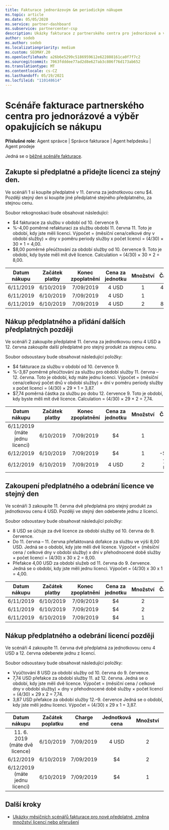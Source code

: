 ```yaml
---
title: Fakturace jednorázovým &m periodickým nákupem
ms.topic: article
ms.date: 05/05/2020
ms.service: partner-dashboard
ms.subservice: partnercenter-csp
description: Ukázky fakturace z partnerského centra pro jednorázové a výběr opakujících se nákupu – při nákupu předplatných můžete přidat další předplatná, přidat nebo odebrat licence.
author: sodeb
ms.author: sodeb
ms.localizationpriority: medium
ms.custom: SEOMAY.20
ms.openlocfilehash: a26b6e5299c5186959612e622808161ca0f7f7c2
ms.sourcegitcommit: 7063fdddee77ad2d8e627ab3c806f76d173ab652
ms.translationtype: MT
ms.contentlocale: cs-CZ
ms.lasthandoff: 05/19/2021
ms.locfileid: "110148614"
---
```

# <a name="partner-center-billing-scenarios-for-one-time-and-select-recurring-purchases"></a>Scénáře fakturace partnerského centra pro jednorázové a výběr opakujících se nákupu

**Příslušné role**: Agent správce | Správce fakturace | Agent helpdesku | Agent prodeje

Jedná se o [běžné scénáře fakturace](common-billing-scenarios.md). 

## <a name="purchase-a-subscription-and-add-a-license-on-the-same-day"></a>Zakupte si předplatné a přidejte licenci za stejný den.

Ve scénáři 1 si koupíte předplatné v 11. června za jednotkovou cenu $4. Později stejný den si koupíte jiné předplatné stejného předplatného, za stejnou cenu.

Soubor rekognoskaci bude obsahovat následující:

- $4 fakturace za službu v období od 10. července 9.
- %-4,00 poměrné refakturaci za službu období 11. června 11. Toto je období, kdy jste měli licenci. Výpočet = (měsíční cena/celkové dny v období služby) × dny v poměru periody služby x počet licencí = (4/30) × 30 × 1 = 4,00.
- $8,00 poměrné přeúčtování za období služby od 10. července 9. Toto je období, kdy byste měli mít dvě licence. Calculation = (4/30) × 30 × 2 = 8,00.

|**Datum nákupu**   |**Začátek platby** |**Konec zpoplatnění**  |**Cena za jednotku**  |**Množství**  |**Částka** |**Typ poplatku** |
|:------:|:------:|:------:|:------:|:------:|:------:|:-----:|
|6/11/2019      |6/10/2019   |7/09/2019         |4 USD                |1                 |4 USD            |Nová         |
|6/11/2019     | 6/10/2019    |7/09/2019        |4 USD        |1        | -$4       |addQuantity           |
|6/11/2019     | 6/10/2019    |7/09/2019        |4 USD        | 2      |8 USD         |addQuantity           |

## <a name="purchase-a-subscription-and-add-more-subscriptions-later"></a>Nákup předplatného a přidání dalších předplatných později

Ve scénáři 2 zakoupíte předplatné 11. června za jednotkovou cenu 4 USD a 12. června zakoupíte další předplatné pro stejný produkt za stejnou cenu.

Soubor odsoustavy bude obsahovat následující položky:

- $4 fakturace za službu v období od 10. července 9.
- %-3,87 poměrné přeúčtování za službu pro období služby 11. června – 12. června. Toto je období, kdy máte jednu licenci. Výpočet = (měsíční cena/celkový počet dnů v období služby) × dní v poměru periody služby x počet licencí = (4/30) × 29 × 1 = 3,87.
- $7,74 poměrná částka za službu po dobu 12. července 9. Toto je období, kdy byste měli mít dvě licence. Calculation = (4/30) × 29 × 2 = 7,74.

|**Datum nákupu**   |**Začátek platby** |**Konec zpoplatnění**  |**Cena za jednotku**  |**Množství**  |**Částka** |**Typ poplatku** |
|:------:|:------:|:------:|:------:|:------:|:------:|:-----:|
|6/11/2019 (máte jednu licenci)     |6/10/2019   |7/09/2019         |$4         |1        |$4            |Nová         |
|6/12/2019     | 6/10/2019    |7/09/2019        |$4        |1        | -$3,87       |addQuantity           |
|6/12/2019     | 6/10/2019    |7/09/2019        |4 USD        | 2      |7,74 USD       |addQuantity           |

## <a name="purchase-a-subscription-and-remove-a-license-on-the-same-day"></a>Zakoupení předplatného a odebrání licence ve stejný den

Ve scénáři 3 zakoupíte 11. června dvě předplatná pro stejný produkt za jednotkovou cenu 4 USD. Později ve stejný den odeberete jednu z licencí.  

Soubor odsoustavy bude obsahovat následující položky:

- 8 USD se účtuje za dvě licence za období služby od 10. června do 9. července.
- Do 11. června – 11. června přefaktovaná dofakce za službu ve výši 8,00 USD. Jedná se o období, kdy jste měli dvě licence. Výpočet = (měsíční cena / celkové dny v období služby) x dní v přehodnocené době služby × počet licencí = (4/30) x 30 x 2 = 8,00.
- Přefakce 4,00 USD za období služeb od 11. června do 9. července. Jedná se o období, kdy jste měli jednu licenci. Výpočet = (4/30) x 30 x 1 = 4,00.

|**Datum nákupu**   |**Začátek platby** |**Konec zpoplatnění**  |**Cena za jednotku**  |**Množství**  |**Částka** |**Typ poplatku** |
|:------:|:------:|:------:|:------:|:------:|:------:|:-----:|
|6/11/2019      |6/10/2019   |7/09/2019         |$4                |2                 |$8            |Nová         |
|6/11/2019     | 6/10/2019    |7/09/2019        |$4        |2        | -$8       |removeQuantity           |
|6/11/2019     | 6/10/2019    |7/09/2019        |$4        | 1      |$4         |removeQuantity           |

## <a name="purchase-a-subscription-and-remove-licenses-later"></a>Nákup předplatného a odebrání licencí později

Ve scénáři 4 zakoupíte 11. června dvě předplatná za jednotkovou cenu 4 USD a 12. června odeberete jednu z licencí.

Soubor odsoustavy bude obsahovat následující položky:

- Vyúčtování 8 USD za období služby od 10. června do 9. července.
- 7,74 USD přefakce za období služby 11. až 12. června. Jedná se o období, kdy jste měli dvě licence. Výpočet = (měsíční cena / celkové dny v období služby) × dny v přehodnocené době služby × počet licencí = (4/30) × 29 x 2 = 7,74.
- 3,87 USD přefakce za období služby 12.–9. července Jedná se o období, kdy jste měli jednu licenci. Výpočet = (4/30) x 29 x 1 = 3,87.

|**Datum nákupu**   |**Začátek poplatku** |**Charge end**  |**Jednotková cena**  |**Množství**  |**Částka** |**Typ poplatku** |
|:------:|:------:|:------:|:------:|:------:|:------:|:-----:|
|11. 6. 2019 (máte dvě licence)     |6/10/2019   |7/09/2019         |4 USD         |2        |8 USD       |Nová       |
|6/12/2019     | 6/10/2019    |7/09/2019        |$4        |2        | -$7,74       |removeQuantity           |
|6/12/2019 (máte jednu licenci)    | 6/10/2019    |7/09/2019   |$4    |1      |$3,87    |removeQuantity |

## <a name="next-steps"></a>Další kroky

- [Ukázky měsíčních scénářů fakturace pro nové předplatné, změna množství licencí nebo přerušení](common-billing-scenarios-monthly.md)